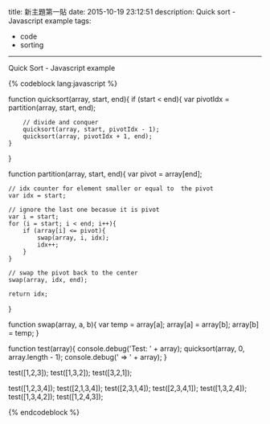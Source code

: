 title: 新主題第一貼
date: 2015-10-19 23:12:51
description: Quick sort - Javascript example
tags:
- code
- sorting
---

Quick Sort - Javascript example

{% codeblock lang:javascript %}

function quicksort(array, start, end){
	if (start < end){
    	var pivotIdx = partition(array, start, end);

        // divide and conquer
        quicksort(array, start, pivotIdx - 1);
       	quicksort(array, pivotIdx + 1, end);
    }    
}

function partition(array, start, end){
	var pivot = array[end];
    
    // idx counter for element smaller or equal to  the pivot
    var idx = start; 
    
    // ignore the last one becasue it is pivot
    var i = start;
    for (i = start; i < end; i++){
    	if (array[i] <= pivot){
			swap(array, i, idx);
            idx++;
        }
    }
    
    // swap the pivot back to the center
    swap(array, idx, end);

    return idx;
}

function swap(array, a, b){
	var temp = array[a];
    array[a] = array[b];
    array[b] = temp;
}

function test(array){
    console.debug('Test: ' + array);
    quicksort(array, 0, array.length - 1);
    console.debug(' => ' + array);
}

test([1,2,3]);
test([1,3,2]);
test([3,2,1]);

test([1,2,3,4]);
test([2,1,3,4]);
test([2,3,1,4]);
test([2,3,4,1]);
test([1,3,2,4]);
test([1,3,4,2]);
test([1,2,4,3]);

{% endcodeblock %}
